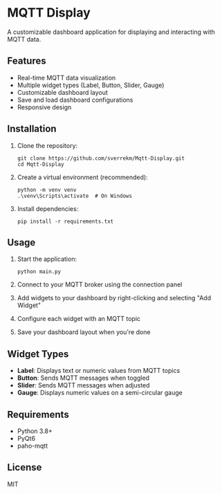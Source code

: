 # MQTT Display

A customizable dashboard application for displaying and interacting with MQTT data.

## Features

- Real-time MQTT data visualization
- Multiple widget types (Label, Button, Slider, Gauge)
- Customizable dashboard layout
- Save and load dashboard configurations
- Responsive design

## Installation

1. Clone the repository:
   ```
   git clone https://github.com/sverrekm/Mqtt-Display.git
   cd Mqtt-Display
   ```

2. Create a virtual environment (recommended):
   ```
   python -m venv venv
   .\venv\Scripts\activate  # On Windows
   ```

3. Install dependencies:
   ```
   pip install -r requirements.txt
   ```

## Usage

1. Start the application:
   ```
   python main.py
   ```

2. Connect to your MQTT broker using the connection panel
3. Add widgets to your dashboard by right-clicking and selecting "Add Widget"
4. Configure each widget with an MQTT topic
5. Save your dashboard layout when you're done

## Widget Types

- **Label**: Displays text or numeric values from MQTT topics
- **Button**: Sends MQTT messages when toggled
- **Slider**: Sends MQTT messages when adjusted
- **Gauge**: Displays numeric values on a semi-circular gauge

## Requirements

- Python 3.8+
- PyQt6
- paho-mqtt

## License

MIT
